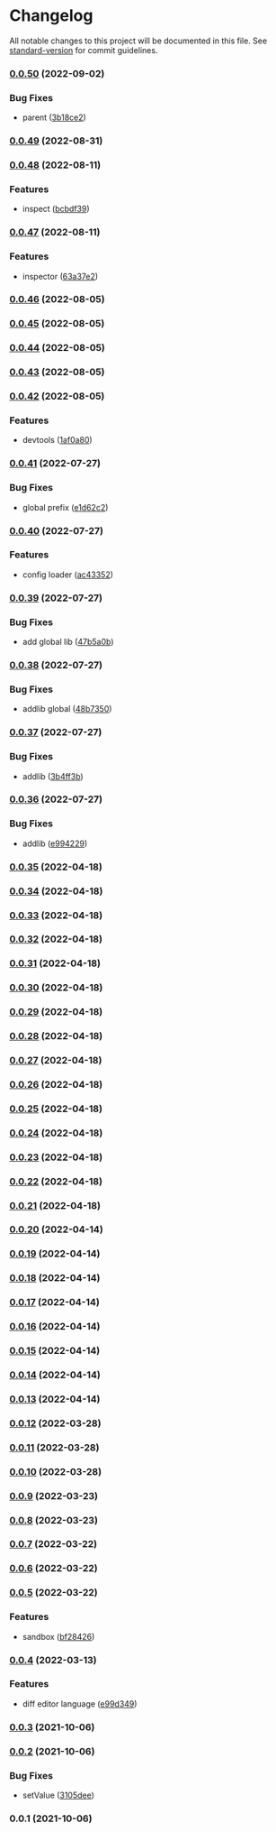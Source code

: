 # Changelog

All notable changes to this project will be documented in this file. See [standard-version](https://github.com/conventional-changelog/standard-version) for commit guidelines.

### [0.0.50](https://github.com/Saber2pr/monaco/compare/v0.0.49...v0.0.50) (2022-09-02)


### Bug Fixes

* parent ([3b18ce2](https://github.com/Saber2pr/monaco/commit/3b18ce27009f8c4b9ff4163c9f9f923137f9b5a8))

### [0.0.49](https://github.com/Saber2pr/monaco/compare/v0.0.48...v0.0.49) (2022-08-31)

### [0.0.48](https://github.com/Saber2pr/monaco/compare/v0.0.47...v0.0.48) (2022-08-11)


### Features

* inspect ([bcbdf39](https://github.com/Saber2pr/monaco/commit/bcbdf394d006e27be507a360a10ace94670b24b8))

### [0.0.47](https://github.com/Saber2pr/monaco/compare/v0.0.46...v0.0.47) (2022-08-11)


### Features

* inspector ([63a37e2](https://github.com/Saber2pr/monaco/commit/63a37e21f5cbb8f5054145d00f25ac844e48ea47))

### [0.0.46](https://github.com/Saber2pr/monaco/compare/v0.0.45...v0.0.46) (2022-08-05)

### [0.0.45](https://github.com/Saber2pr/monaco/compare/v0.0.44...v0.0.45) (2022-08-05)

### [0.0.44](https://github.com/Saber2pr/monaco/compare/v0.0.43...v0.0.44) (2022-08-05)

### [0.0.43](https://github.com/Saber2pr/monaco/compare/v0.0.42...v0.0.43) (2022-08-05)

### [0.0.42](https://github.com/Saber2pr/monaco/compare/v0.0.41...v0.0.42) (2022-08-05)


### Features

* devtools ([1af0a80](https://github.com/Saber2pr/monaco/commit/1af0a80d23ee293839dc6105bfcec490cdfdbd6a))

### [0.0.41](https://github.com/Saber2pr/monaco/compare/v0.0.40...v0.0.41) (2022-07-27)


### Bug Fixes

* global prefix ([e1d62c2](https://github.com/Saber2pr/monaco/commit/e1d62c2c6d5fd1a837b32e30f2cddca041940c5e))

### [0.0.40](https://github.com/Saber2pr/monaco/compare/v0.0.39...v0.0.40) (2022-07-27)


### Features

* config loader ([ac43352](https://github.com/Saber2pr/monaco/commit/ac43352b1ad9ee6f1936a690773b5468d19fd67d))

### [0.0.39](https://github.com/Saber2pr/monaco/compare/v0.0.38...v0.0.39) (2022-07-27)


### Bug Fixes

* add global lib ([47b5a0b](https://github.com/Saber2pr/monaco/commit/47b5a0b56b69700ae09b8d000a0133e47b86e382))

### [0.0.38](https://github.com/Saber2pr/monaco/compare/v0.0.37...v0.0.38) (2022-07-27)


### Bug Fixes

* addlib global ([48b7350](https://github.com/Saber2pr/monaco/commit/48b73505be86b65e6a7647e8fa196b62768430ac))

### [0.0.37](https://github.com/Saber2pr/monaco/compare/v0.0.36...v0.0.37) (2022-07-27)


### Bug Fixes

* addlib ([3b4ff3b](https://github.com/Saber2pr/monaco/commit/3b4ff3bfa98cbe823fcb044241efef4ce7ae3da9))

### [0.0.36](https://github.com/Saber2pr/monaco/compare/v0.0.35...v0.0.36) (2022-07-27)


### Bug Fixes

* addlib ([e994229](https://github.com/Saber2pr/monaco/commit/e9942298faa9df418e08ff7aab04d201116ab69f))

### [0.0.35](https://github.com/Saber2pr/monaco/compare/v0.0.34...v0.0.35) (2022-04-18)

### [0.0.34](https://github.com/Saber2pr/monaco/compare/v0.0.33...v0.0.34) (2022-04-18)

### [0.0.33](https://github.com/Saber2pr/monaco/compare/v0.0.32...v0.0.33) (2022-04-18)

### [0.0.32](https://github.com/Saber2pr/monaco/compare/v0.0.31...v0.0.32) (2022-04-18)

### [0.0.31](https://github.com/Saber2pr/monaco/compare/v0.0.30...v0.0.31) (2022-04-18)

### [0.0.30](https://github.com/Saber2pr/monaco/compare/v0.0.29...v0.0.30) (2022-04-18)

### [0.0.29](https://github.com/Saber2pr/monaco/compare/v0.0.28...v0.0.29) (2022-04-18)

### [0.0.28](https://github.com/Saber2pr/monaco/compare/v0.0.27...v0.0.28) (2022-04-18)

### [0.0.27](https://github.com/Saber2pr/monaco/compare/v0.0.26...v0.0.27) (2022-04-18)

### [0.0.26](https://github.com/Saber2pr/monaco/compare/v0.0.25...v0.0.26) (2022-04-18)

### [0.0.25](https://github.com/Saber2pr/monaco/compare/v0.0.24...v0.0.25) (2022-04-18)

### [0.0.24](https://github.com/Saber2pr/monaco/compare/v0.0.23...v0.0.24) (2022-04-18)

### [0.0.23](https://github.com/Saber2pr/monaco/compare/v0.0.22...v0.0.23) (2022-04-18)

### [0.0.22](https://github.com/Saber2pr/monaco/compare/v0.0.21...v0.0.22) (2022-04-18)

### [0.0.21](https://github.com/Saber2pr/monaco/compare/v0.0.20...v0.0.21) (2022-04-18)

### [0.0.20](https://github.com/Saber2pr/monaco/compare/v0.0.19...v0.0.20) (2022-04-14)

### [0.0.19](https://github.com/Saber2pr/monaco/compare/v0.0.18...v0.0.19) (2022-04-14)

### [0.0.18](https://github.com/Saber2pr/monaco/compare/v0.0.17...v0.0.18) (2022-04-14)

### [0.0.17](https://github.com/Saber2pr/monaco/compare/v0.0.16...v0.0.17) (2022-04-14)

### [0.0.16](https://github.com/Saber2pr/monaco/compare/v0.0.15...v0.0.16) (2022-04-14)

### [0.0.15](https://github.com/Saber2pr/monaco/compare/v0.0.14...v0.0.15) (2022-04-14)

### [0.0.14](https://github.com/Saber2pr/monaco/compare/v0.0.13...v0.0.14) (2022-04-14)

### [0.0.13](https://github.com/Saber2pr/monaco/compare/v0.0.12...v0.0.13) (2022-04-14)

### [0.0.12](https://github.com/Saber2pr/monaco/compare/v0.0.11...v0.0.12) (2022-03-28)

### [0.0.11](https://github.com/Saber2pr/monaco/compare/v0.0.10...v0.0.11) (2022-03-28)

### [0.0.10](https://github.com/Saber2pr/monaco/compare/v0.0.9...v0.0.10) (2022-03-28)

### [0.0.9](https://github.com/Saber2pr/monaco/compare/v0.0.8...v0.0.9) (2022-03-23)

### [0.0.8](https://github.com/Saber2pr/monaco/compare/v0.0.7...v0.0.8) (2022-03-23)

### [0.0.7](https://github.com/Saber2pr/monaco/compare/v0.0.6...v0.0.7) (2022-03-22)

### [0.0.6](https://github.com/Saber2pr/monaco/compare/v0.0.5...v0.0.6) (2022-03-22)

### [0.0.5](https://github.com/Saber2pr/monaco/compare/v0.0.4...v0.0.5) (2022-03-22)


### Features

* sandbox ([bf28426](https://github.com/Saber2pr/monaco/commit/bf284267e557e18b82654bfeb83b96f45c941999))

### [0.0.4](https://github.com/Saber2pr/monaco/compare/v0.0.3...v0.0.4) (2022-03-13)


### Features

* diff editor language ([e99d349](https://github.com/Saber2pr/monaco/commit/e99d349bb5fa8613efb4a8664c08e13bf4b1932c))

### [0.0.3](https://github.com/Saber2pr/monaco/compare/v0.0.2...v0.0.3) (2021-10-06)

### [0.0.2](https://github.com/Saber2pr/monaco/compare/v0.0.1...v0.0.2) (2021-10-06)


### Bug Fixes

* setValue ([3105dee](https://github.com/Saber2pr/monaco/commit/3105dee4bf6c22a0c319f42d146dc062d7e85daa))

### 0.0.1 (2021-10-06)
